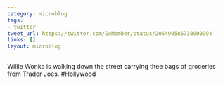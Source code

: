 ```yaml
---
category: microblog
tags:
- twitter
tweet_url: https://twitter.com/ExMember/status/205490586738900994
links: []
layout: microblog
---
```

Willie Wonka is walking down the street carrying thee bags of groceries from Trader Joes. #Hollywood
